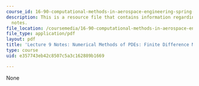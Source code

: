 ```yaml
---
course_id: 16-90-computational-methods-in-aerospace-engineering-spring-2014
description: This is a resource file that contains information regarding lecture 9
  notes.
file_location: /coursemedia/16-90-computational-methods-in-aerospace-engineering-spring-2014/e357743eb42c8507c5a3c162889b1669_MIT16_90S14_Lecture9.pdf
file_type: application/pdf
layout: pdf
title: 'Lecture 9 Notes: Numerical Methods of PDEs: Finite Difference Methods 2'
type: course
uid: e357743eb42c8507c5a3c162889b1669

---
```

None